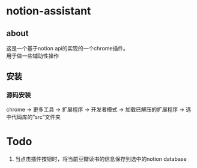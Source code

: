# notion-assistant
## about 
这是一个基于notion api的实现的一个chrome插件。  
用于做一些辅助性操作
## 安装
### 源码安装
chrome -> 更多工具 -> 扩展程序 -> 开发者模式 -> 加载已解压的扩展程序 -> 选中代码库的“src”文件夹

# Todo
1. 当点击插件按钮时，将当前豆瓣读书的信息保存到选中的notion database
